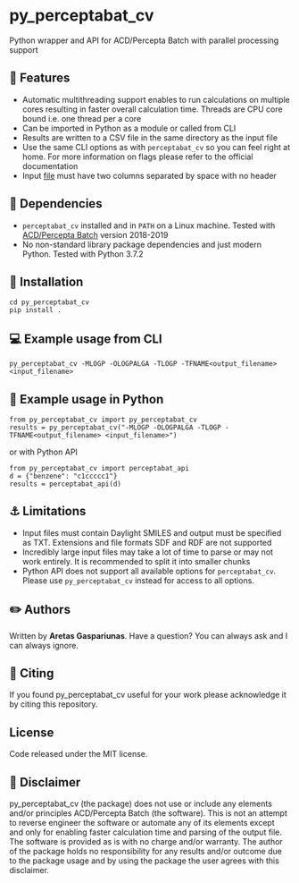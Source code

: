 # py_perceptabat_cv
Python wrapper and API for ACD/Percepta Batch with parallel processing support

## :gem: Features
* Automatic multithreading support enables to run calculations on multiple cores resulting in faster overall calculation time. Threads are CPU core bound i.e. one thread per a core
* Can be imported in Python as a module or called from CLI
* Results are written to a CSV file in the same directory as the input file
* Use the same CLI options as with ```perceptabat_cv``` so you can feel right at home. For more information on flags please refer to the official documentation
* Input [file](py_perceptabat_cv/tests/compounds.smi) must have two columns separated by space with no header

## :hatching_chick: Dependencies
* ```perceptabat_cv``` installed and in ```PATH``` on a Linux machine. Tested with [ACD/Percepta Batch](https://www.acdlabs.com/products/percepta/index.php) version 2018-2019
* No non-standard library package dependencies and just modern Python. Tested with Python 3.7.2

## :wrench: Installation
```
cd py_perceptabat_cv
pip install .
```

## :computer: Example usage from CLI
```
py_perceptabat_cv -MLOGP -OLOGPALGA -TLOGP -TFNAME<output_filename> <input_filename>
```
## :snake: Example usage in Python
```
from py_perceptabat_cv import py_perceptabat_cv
results = py_perceptabat_cv("-MLOGP -OLOGPALGA -TLOGP -TFNAME<output_filename> <input_filename>")
```
or with Python API
```
from py_perceptabat_cv import perceptabat_api
d = {"benzene": "c1ccccc1"}
results = perceptabat_api(d)
```

## :anchor: Limitations
* Input files must contain Daylight SMILES and output must be specified as TXT. Extensions and file formats SDF and RDF are not supported
* Incredibly large input files may take a lot of time to parse or may not work entirely. It is recommended to split it into smaller chunks
* Python API does not support all available options for ```perceptabat_cv```. Please use ```py_perceptabat_cv``` instead for access to all options.

## :pencil2: Authors
Written by **Aretas Gaspariunas**. Have a question? You can always ask and I can always ignore.

## :apple: Citing
If you found py_perceptabat_cv useful for your work please acknowledge it by citing this repository.

## License
Code released under the MIT license.

## :poop: Disclaimer
py_perceptabat_cv (the package) does not use or include any elements and/or principles ACD/Percepta Batch (the software).
This is not an attempt to reverse engineer the software or automate any of its elements except and only for enabling faster calculation time and parsing of the output file.
The software is provided as is with no charge and/or warranty. The author of the package holds no responsibility for any results and/or outcome due to the package usage and by using the package the user agrees with this disclaimer.
